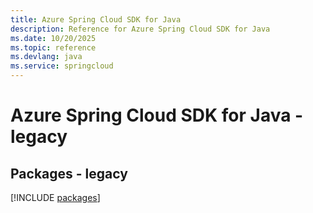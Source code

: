 ```yaml
---
title: Azure Spring Cloud SDK for Java
description: Reference for Azure Spring Cloud SDK for Java
ms.date: 10/20/2025
ms.topic: reference
ms.devlang: java
ms.service: springcloud
---
```

# Azure Spring Cloud SDK for Java - legacy
## Packages - legacy
[!INCLUDE [packages](spring-cloud-index.md)]